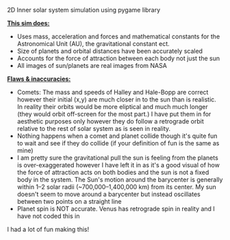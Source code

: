 2D Inner solar system simulation using pygame library 

<b><u>This sim does:</b></u>
 - Uses mass, acceleration and forces and mathematical constants for the Astronomical Unit (AU), the gravitational constant ect.
 - Size of planets and orbital distances have been accurately scaled
 - Accounts for the force of attraction between each body not just the sun
 - All images of sun/planets are real images from NASA 

<b><u>Flaws & inaccuracies:</b></u>
- Comets: The mass and speeds of Halley and Hale-Bopp are correct however their initial (x,y) are much closer in to the sun than is realistic. In reality their orbits would be more eliptical and much much longer (they would orbit off-screen for the most part.) I have put them in for aesthetic purposes only however they do follow a retrograde orbit relative to the rest of solar system as is seen in reality.
- Nothing happens when a comet and planet collide though it's quite fun to wait and see if they do collide (if your definition of fun is the same as mine)
- I am pretty sure the gravitational pull the sun is feeling from the planets is over-exaggerated however I have left it in as it's a good visual of how the force of attraction acts on both bodies and the sun is not a fixed body in the system. The Sun's motion around the barycenter is generally within 1–2 solar radii (~700,000–1,400,000 km) from its center. My sun doesn't seem to move around a barycenter but instead oscillates between two points on a straight line
- Planet spin is NOT accurate. Venus has retrograde spin in reality and I have not coded this in

I had a lot of fun making this!
